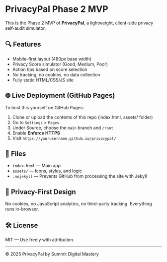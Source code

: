 # PrivacyPal Phase 2 MVP

This is the Phase 2 MVP of **PrivacyPal**, a lightweight, client-side privacy self-audit simulator.

## 🔍 Features
- Mobile-first layout (480px base width)
- Privacy Score simulator (Good, Medium, Poor)
- Action tips based on score selection
- No tracking, no cookies, no data collection
- Fully static HTML/CSS/JS site

## 🌐 Live Deployment (GitHub Pages)
To host this yourself on GitHub Pages:

1. Clone or upload the contents of this repo (index.html, assets/ folder)
2. Go to `Settings` > `Pages`
3. Under Source, choose the `main` branch and `/root`
4. Enable **Enforce HTTPS**
5. Visit `https://yourusername.github.io/privacypal/`

## 📁 Files
- `index.html` — Main app
- `assets/` — Icons, styles, and logic
- `.nojekyll` — Prevents GitHub from processing the site with Jekyll

## 🚫 Privacy-First Design
No cookies, no JavaScript analytics, no third-party tracking. Everything runs in-browser.

## 🛠️ License
MIT — Use freely with attribution.

---
© 2025 PrivacyPal by Summit Digital Mastery
